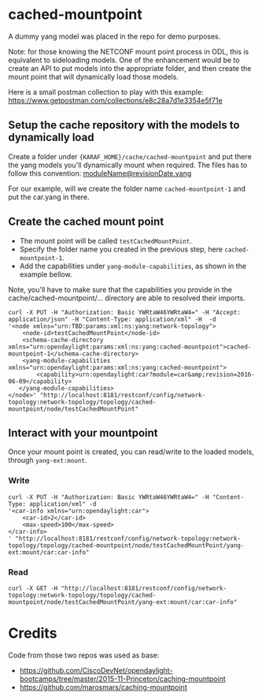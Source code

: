 # cached-mountpoint
A dummy yang model was placed in the repo for demo purposes.

Note: for those knowing the NETCONF mount point process in ODL, this is equivalent to sideloading models. 
One of the enhancement would be to create an API to put models into the appropriate folder, and then create the mount point that will dynamically load those models.

Here is a small postman collection to play with this example: https://www.getpostman.com/collections/e8c28a7d1e3354e5f71e

## Setup the cache repository with the models to dynamically load
Create a folder under `{KARAF_HOME}/cache/cached-mountpoint` and put there the yang models you'll dynamically mount when required.
The files has to follow this convention: moduleName@revisionDate.yang

For our example, will we create the folder name `cached-mountpoint-1` and put the car.yang in there.

## Create the cached mount point

* The mount point will be called `testCachedMountPoint`.
* Specify the folder name you created in the previous step, here `cached-mountpoint-1`.
* Add the capabilities under `yang-module-capabilities`, as shown in the example bellow. 

Note, you'll have to make sure that the capabilities you provide in the cache/cached-mountpoint/... directory are able to resolved their imports.

```
curl -X PUT -H "Authorization: Basic YWRtaW46YWRtaW4=" -H "Accept: application/json" -H "Content-Type: application/xml" -H  -d 
'<node xmlns="urn:TBD:params:xml:ns:yang:network-topology">
	<node-id>testCachedMountPoint</node-id>
	<schema-cache-directory xmlns="urn:opendaylight:params:xml:ns:yang:cached-mountpoint">cached-mountpoint-1</schema-cache-directory>
	<yang-module-capabilities xmlns="urn:opendaylight:params:xml:ns:yang:cached-mountpoint">
		<capability>urn:opendaylight:car?module=car&amp;revision=2016-06-09</capability>
   </yang-module-capabilities>
</node>' "http://localhost:8181/restconf/config/network-topology:network-topology/topology/cached-mountpoint/node/testCachedMountPoint"
```

## Interact with your mountpoint

Once your mount point is created, you can read/write to the loaded models, through `yang-ext:mount`.

### Write
```
curl -X PUT -H "Authorization: Basic YWRtaW46YWRtaW4=" -H "Content-Type: application/xml" -d 
'<car-info xmlns="urn:opendaylight:car">
	<car-id>2</car-id>
	<max-speed>100</max-speed>
</car-info>
' "http://localhost:8181/restconf/config/network-topology:network-topology/topology/cached-mountpoint/node/testCachedMountPoint/yang-ext:mount/car:car-info"
```

### Read
```
curl -X GET -H "http://localhost:8181/restconf/config/network-topology:network-topology/topology/cached-mountpoint/node/testCachedMountPoint/yang-ext:mount/car:car-info"
```

# Credits
Code from those two repos was used as base:

* https://github.com/CiscoDevNet/opendaylight-bootcamps/tree/master/2015-11-Princeton/caching-mountpoint
* https://github.com/marosmars/caching-mountpoint
